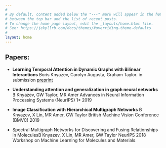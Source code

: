 ```yaml
---
#
# By default, content added below the "---" mark will appear in the home page
# between the top bar and the list of recent posts.
# To change the home page layout, edit the _layouts/home.html file.
# See: https://jekyllrb.com/docs/themes/#overriding-theme-defaults
#
layout: home
---
```


## Papers:

- **Learning Temporal Attention in Dynamic Graphs with Bilinear Interactions**
  Boris Knyazev, Carolyn Augusta, Graham Taylor.
  in submission [preprint](https://arxiv.org/abs/1909.10367)

- **Understanding attention and generalization in graph neural networks**
B Knyazev, GW Taylor, MR Amer
Advances in Neural Information Processing Systems (NeurIPS)	1*	2019


- **Image Classification with Hierarchical Multigraph Networks**
B Knyazev, X Lin, MR Amer, GW Taylor
British Machine Vision Conference (BMVC)		2019
- Spectral Multigraph Networks for Discovering and Fusing Relationships in MoleculesB Knyazev, X Lin, MR Amer, GW Taylor
NeurIPS 2018 Workshop on Machine Learning for Molecules and Materials
